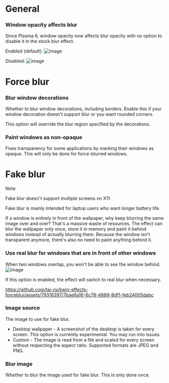 # General
### Window opacity affects blur
Since Plasma 6, window opacity now affects blur opacity with no option to disable it in the stock blur effect.

Enabled (default):
![image](https://github.com/taj-ny/kwin-effects-forceblur/assets/79316397/525a3611-62f0-4c7e-b01c-253a05cbd3ca)

Disabled:
![image](https://github.com/taj-ny/kwin-effects-forceblur/assets/79316397/b4f35a24-e288-4c51-9707-494942abdaa0)

# Force blur
### Blur window decorations
Whether to blur window decorations, including borders. Enable this if your window decoration doesn't support blur or you want rounded corners.

This option will override the blur region specified by the decorations.

### Paint windows as non-opaque
Fixes transparency for some applications by marking their windows as opaque. This will only be done for force-blurred windows.

# Fake blur
> [!NOTE]  
> Fake blur doesn't support multiple screens on X11.

Fake blur is mainly intended for laptop users who want longer battery life.

If a window is entirely in front of the wallpaper, why keep blurring the same image over and over? That's a massive waste of resources.
The effect can blur the wallpaper only once, store it in memory and paint it behind windows instead of actually blurring them.
Because the window isn't transparent anymore, there's also no need to paint anything behind it.

### Use real blur for windows that are in front of other windows
When two windows overlap, you won't be able to see the window behind.
![image](https://github.com/taj-ny/kwin-effects-forceblur/assets/79316397/e581b5c1-7b2c-41c4-b180-4da5306747e1)

If this option is enabled, the effect will switch to real blur when necessary.

https://github.com/taj-ny/kwin-effects-forceblur/assets/79316397/7bae6a16-6c78-4889-8df1-feb24005dabc

### Image source
The image to use for fake blur.

- Desktop wallpaper - A screenshot of the desktop is taken for every screen. This option is currently experimental. You may run into issues.
- Custom - The image is read from a file and scaled for every screen without respecting the aspect ratio. Supported formats are JPEG and PNG.

### Blur image
Whether to blur the image used for fake blur. This is only done once.
